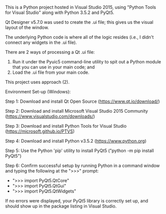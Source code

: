 This is a Python project hosted in Visual Studio 2015, using "Python Tools for Visual Studio" along with Python 3.5.2 and PyQt5.

Qt Designer v5.7.0 was used to create the .ui file; this gives us the visual layout of the window.

The underlying Python code is where all of the logic resides (i.e., I didn't connect any widgets in the .ui file).

There are 2 ways of processing a Qt .ui file:

1. Run it under the Pyuic5 command-line utility to spit out a Python module that you can use in your main code; and
2. Load the .ui file from your main code.

This project uses approach (2).

Environment Set-up (Windows):

Step 1: Download and install Qt Open Source (https://www.qt.io/download/)

Step 2: Download and install Microsoft Visual Studio 2015 Community (https://www.visualstudio.com/downloads/)

Step 3: Download and install Python Tools for Visual Studio (https://microsoft.github.io/PTVS)

Step 4: Download and install Python v3.5.2 (https://www.python.org)

Step 5: Use the Python 'pip' utility to install PyQt5 ("python -m pip install PyQt5")

Step 6: Confirm successful setup by running Python in a command window and typing the following at the ">>>" prompt:

* ">>> import PyQt5.QtCore"
* ">>> import PyQt5.QtGui"
* ">>> import PyQt5.QtWidgets"

If no errors were displayed, your PyQt5 library is correctly set up, and should show up in the package listing in
Visual Studio.

